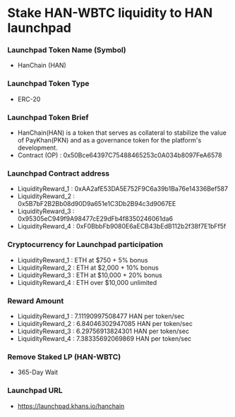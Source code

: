 # Stake HAN-WBTC liquidity to HAN launchpad

### Launchpad Token Name (Symbol)
- HanChain (HAN)

### Launchpad Token Type
- ERC-20

### Launchpad Token Brief
- HanChain(HAN) is a token that serves as collateral to stabilize the value of PayKhan(PKN) and as a governance token for the platform's development.
- Contract (OP) : 0x50Bce64397C75488465253c0A034b8097FeA6578

### Launchpad Contract address
- LiquidityReward_1 : 0xAA2afE53DA5E752F9C6a39b1Ba76e14336Bef587
- LiquidityReward_2 : 0x5B7bF2B2Bb08d90D9a651e1C3Db2B94c3d9067EE
- LiquidityReward_3 : 0x95305eC949f9A98477cE29dFb4f8350246061da6
- LiquidityReward_4 : 0xF0BbbFb9080E6aECB43bEdB112b2f38f7E1bFf5f

### Cryptocurrency for Launchpad participation
- LiquidityReward_1 : ETH at $750 + 5% bonus
- LiquidityReward_2 : ETH at $2,000 + 10% bonus
- LiquidityReward_3 : ETH at $10,000 + 20% bonus
- LiquidityReward_4 : ETH over $10,000 unlimited

### Reward Amount
- LiquidityReward_1 : 7.11190997508477 HAN per token/sec
- LiquidityReward_2 : 6.84046302947085 HAN per token/sec
- LiquidityReward_3 : 6.29756913824301 HAN per token/sec
- LiquidityReward_4 : 7.38335692069869 HAN per token/sec

### Remove Staked LP (HAN-WBTC)
- 365-Day Wait

### Launchpad URL
- https://launchpad.khans.io/hanchain

